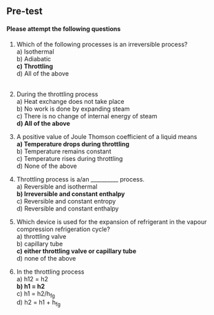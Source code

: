 ## <b> Pre-test</b>
#### Please attempt the following questions

1. Which of the following processes is an irreversible process?<br>
a) Isothermal<br>
b) Adiabatic<br>
<b>c) Throttling</b><br>
d) All of the above<br>     
     


2. During the throttling process<br>
a) Heat exchange does not take place<br>
b) No work is done by expanding steam<br>
c) There is no change of internal energy of steam<br>
<b>d) All of the above</b><br>



3. A positive value of Joule Thomson coefficient of a liquid means<br>
<b>a) Temperature drops during throttling</b><br>
b) Temperature remains constant<br>
c) Temperature rises during throttling<br>
d) None of the above<br>



4. Throttling process is a/an __________ process.<br>
a) Reversible and isothermal<br>
<b>b) Irreversible and constant enthalpy</b><br>
c) Reversible and constant entropy<br>
d) Reversible and constant enthalpy<br>



5. Which device is used for the expansion of refrigerant in the vapour compression refrigeration cycle?<br>
a) throttling valve<br>
b) capillary tube<br>
<b>c) either throttling valve or capillary tube</b><br>
d) none of the above<br>



 6.   In the throttling process<br>
a) h12 = h2<br>
<b>b) h1 = h2</b><br>
c) h1 = h2/h<sub>fg</sub><br>
d) h2 = h1 + h<sub>fg</sub><br>
